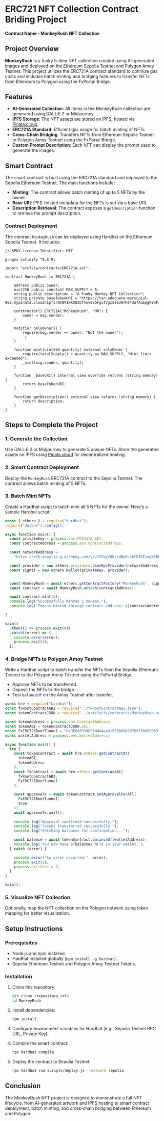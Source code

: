 # ERC721 NFT Collection Contract Briding Project 

#### Contract Name - MonkeyRush NFT Collection

## Project Overview

**MonkeyRush** is a funky 5-item NFT collection created using AI-generated images and deployed on the Ethereum Sepolia Testnet and Polygon Amoy Testnet. This project utilizes the ERC721A contract standard to optimize gas costs and includes batch minting and bridging features to transfer NFTs from Ethereum to Polygon using the FxPortal Bridge.

## Features

- **AI-Generated Collection**: All items in the MonkeyRush collection are generated using DALL·E 2 or Midjourney.
- **IPFS Storage**: The NFT assets are stored on IPFS, hosted via [Pinata.cloud](https://pinata.cloud).
- **ERC721A Standard**: Efficient gas usage for batch minting of NFTs.
- **Cross-Chain Bridging**: Transfers NFTs from Ethereum Sepolia Testnet to Polygon Amoy Testnet using the FxPortal Bridge.
- **Custom Prompt Description**: Each NFT can display the prompt used to generate the images.

## Smart Contract

The smart contract is built using the ERC721A standard and deployed to the Sepolia Ethereum Testnet. The main functions include:

- **Minting**: The contract allows batch minting of up to 5 NFTs by the owner.
- **Base URI**: IPFS-hosted metadata for the NFTs is set via a base URI.
- **Description Retrieval**: The contract exposes a `getDescription` function to retrieve the prompt description.

### Contract Deployment
The contract `MonkeyRush` can be deployed using Hardhat on the Ethereum Sepolia Testnet. It includes:

```solidity
// SPDX-License-Identifier: MIT

pragma solidity ^0.8.9;

import "erc721a/contracts/ERC721A.sol";

contract MonkeyRush is ERC721A {
    
    address public owner;
    uint256 public constant MAX_SUPPLY = 5;
    string public description = "A Funky Monkey NFT Collection";
    string private baseTokenURI = "https://tan-adequate-marsupial-982.mypinata.cloud/ipfs/QmNV1XkX82DfhoveV5FguTVgxSseJW7he43a7Au6pgk8RP/";

    constructor() ERC721A("MonkeyRush", "MR") {
        owner = msg.sender;
    }

    modifier onlyOwner() {
        require(msg.sender == owner, "Not the owner");
        _;
    }

    function mint(uint256 quantity) external onlyOwner {
        require(totalSupply() + quantity <= MAX_SUPPLY, "Mint limit exceeded");
        _mint(msg.sender, quantity);
    }

    function _baseURI() internal view override returns (string memory) {
        return baseTokenURI;
    }

    function getDescription() external view returns (string memory) {
        return description;
    }
}
```

## Steps to Complete the Project

### 1. Generate the Collection
Use DALL·E 2 or Midjourney to generate 5 unique NFTs. Store the generated assets on IPFS using [Pinata.cloud](https://pinata.cloud) for decentralized hosting.

### 2. Smart Contract Deployment
Deploy the `MonkeyRush` ERC721A contract to the Sepolia Testnet. The contract allows batch minting of 5 NFTs.

### 3. Batch Mint NFTs
Create a Hardhat script to batch mint all 5 NFTs for the owner. Here's a sample Hardhat script:

```js
const { ethers } = require("hardhat");
require("dotenv").config();

async function main() {
  const privateKey = process.env.PRIVATE_KEY;
  const contractAddress = process.env.ContractAddress;

  const networkAddress =
    "https://eth-sepolia.g.alchemy.com/v2/xISVy20DszdNw5uakCDIhIsegXfROLT1";

  const provider = new ethers.providers.JsonRpcProvider(networkAddress);
  const signer = new ethers.Wallet(privateKey, provider);


  const MonkeyRush = await ethers.getContractFactory("MonkeyRush", signer);
  const contract = await MonkeyRush.attach(contractAddress);

  await contract.mint(5);
  console.log("Successfully minted 5 tokens.");
  console.log(`Tokens minted through contract address: ${contractAddress}`);

}

main()
  .then(() => process.exit(0))
  .catch((error) => {
    console.error(error);
    process.exit(1);
  });
```

### 4. Bridge NFTs to Polygon Amoy Testnet
Write a Hardhat script to batch transfer the NFTs from the Sepolia Ethereum Testnet to the Polygon Amoy Testnet using the FxPortal Bridge.

- Approve NFTs to be transferred.
- Deposit the NFTs to the bridge.
- Test `balanceOf` on the Amoy Testnet after transfer.


```js
const hre = require("hardhat");
const fxRootContractABI = require("../fxRootContractABI.json");
const tokenContractJSON = require("../artifacts/contracts/MonkeyRush.sol/MonkeyRush.json");

const tokenAddress = process.env.ContractAddress;
const tokenABI = tokenContractJSON.abi;
const FxERC721RootTunnel = "0x9E688939Cb5d484e401933D850207D6750852053";
const walletAddress = process.env.WalletAddress;

async function main() {
  try {
    const tokenContract = await hre.ethers.getContractAt(
      tokenABI,
      tokenAddress
    );
    const fxContract = await hre.ethers.getContractAt(
      fxRootContractABI,
      FxERC721RootTunnel
    );

    const approveTx = await tokenContract.setApprovalForAll(
      FxERC721RootTunnel,
      true
    );
    await approveTx.wait();
    
    console.log("Approval confirmed successfully.");
    console.log("Tokens transferred successfully.");
    console.log("Fetching balances for confirmation...");

    const balance = await tokenContract.balanceOf(walletAddress);
    console.log(`You now have ${balance} NFTs in your wallet.`);
  } catch (error) {

    console.error("An error occurred:", error);
    process.exit(1);
    process.exitCode = 1;
  }
}

main();
```

### 5. Visualize NFT Collection
Optionally, map the NFT collection on the Polygon network using token mapping for better visualization.

## Setup Instructions

### Prerequisites
- Node.js and npm installed.
- Hardhat installed globally (`npm install -g hardhat`).
- Sepolia Ethereum Testnet and Polygon Amoy Testnet Tokens.

### Installation

1. Clone this repository:
   ```bash
   git clone <repository_url>
   cd MonkeyRush
   ```

2. Install dependencies:
   ```bash
   npm install
   ```

3. Configure environment variables for Hardhat (e.g., Sepolia Testnet RPC URL, Private Key).

4. Compile the smart contract:
   ```bash
   npx hardhat compile
   ```

5. Deploy the contract to Sepolia Testnet:
   ```bash
   npx hardhat run scripts/deploy.js --network sepolia
   ```

## Conclusion

The MonkeyRush NFT project is designed to demonstrate a full NFT lifecycle, from AI-generated artwork and IPFS hosting to smart contract deployment, batch minting, and cross-chain bridging between Ethereum and Polygon.
